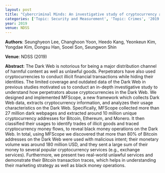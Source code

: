 ```yaml
---
layout: post
title: "Cybercriminal Minds: An investigative study of cryptocurrency abuses in the Dark Web"
categories: ['Topic: Security and Measurement', 'Topic: Crimes', '2019', 'Venue: NDSS']
year: 2019
venue: NDSS
---
```

**Authors**: Seunghyeon Lee, Changhoon Yoon, Heedo Kang, Yeonkeun Kim, Yongdae Kim, Dongsu Han, Sooel Son, Seungwon Shin

**Venue**: NDSS (2019)

**Abstract**: The Dark Web is notorious for being a major distribution channel of harmful content as well as unlawful goods. Perpetrators have also used cryptocurrencies to conduct illicit financial transactions while hiding their identities. The limited coverage and outdated data of the Dark Web in previous studies motivated us to conduct an in-depth investigative study to understand how perpetrators abuse cryptocurrencies in the Dark Web. We designed and implemented MFScope, a new framework which collects Dark Web data, extracts cryptocurrency information, and analyzes their usage characteristics on the Dark Web. Specifically, MFScope collected more than 27 million dark webpages and extracted around 10 million unique cryptocurrency addresses for Bitcoin, Ethereum, and Monero. It then classified their usages to identify trades of illicit goods and traced cryptocurrency money flows, to reveal black money operations on the Dark Web. In total, using MFScope we discovered that more than 80% of Bitcoin addresses on the Dark Web were used with malicious intent; their monetary volume was around 180 million USD, and they sent a large sum of their money to several popular cryptocurrency services (e.g., exchange services). Furthermore, we present two real-world unlawful services and demonstrate their Bitcoin transaction traces, which helps in understanding their marketing strategy as well as black money operations.
